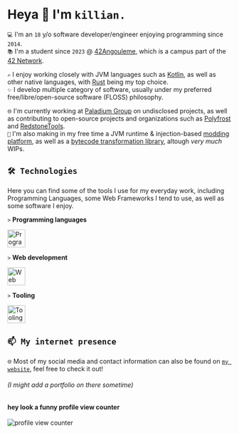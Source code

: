 # Heya 👋 I'm `killian.`

`💻` I'm an `18` y/o software developer/engineer enjoying programming since `2014`.  
`📚` I'm a student since `2023` @ [42Angouleme](https://42angouleme.fr), which is a campus part of the [42 Network](https://www.42network.org/). 

`✍️` I enjoy working closely with JVM languages such as [Kotlin](https://kotlinlang.org), as well as other native languages, with [Rust](https://rust-lang.org) being my top choice.  
`✨` I develop multiple category of software, usually under my preferred free/libre/open-source software (FLOSS) philosophy.

`🌐` I'm currently working at [Paladium Group](https://paladium-pvp.fr) on undisclosed projects, as well as contributing to open-source projects and organizations such as [Polyfrost](https://github.com/Polyfrost) and [RedstoneTools](https://github.com/RedstoneTools).  
`🌱` I'm also making in my free time a JVM runtime & injection-based [modding platform](https://github.com/SpruceLoader), as well as a [bytecode transformation library](https://github.com/stardust-enterprises/deface), altough _very much_ WIPs.

## `🛠️ Technologies`

Here you can find some of the tools I use for my everyday work, including Programming Languages, some Web Frameworks I tend to use, as well as some software I enjoy.

`>` **Programming languages**

<img src="https://skills.thijs.gg/icons?i=kotlin,rust,java,c,typescript,python" alt="Programming languages" height="40"/>

`>` **Web development**

<img src="https://skills.thijs.gg/icons?i=tailwind,react,spring,svelte,tauri,ktor" alt="Web technologies" height="40"/>

`>` **Tooling**

<img src="https://skills.thijs.gg/icons?i=linux,vim,idea,gradle,maven,bash,git,docker,github" alt="Tooling & other" height="40"/>

## `📫 My internet presence`

`🌐` Most of my social media and contact information can also be found on [`my website`](https://xtrm.me), feel free to check it out!

###### *(I might add a portfolio on there sometime)*
#### hey look a funny profile view counter 
<img src="https://moe-counter.glitch.me/get/@xTrM-EN" alt="profile view counter"/>
